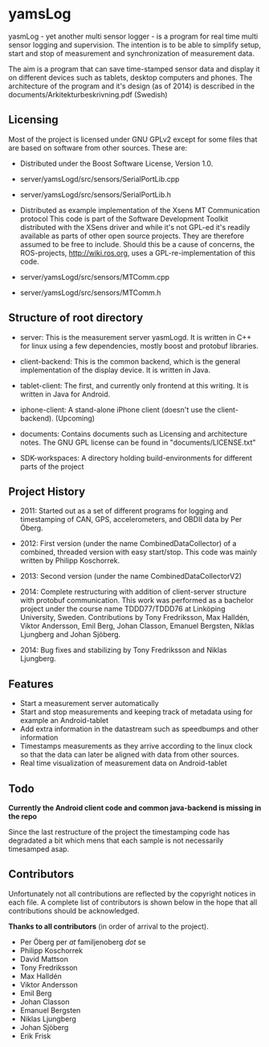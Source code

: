 yamsLog
=======

yasmLog - yet another multi sensor logger - is a program for real time
multi sensor logging and supervision. The intention is to be able to
simplify setup, start and stop of measurement and synchronization of
measurement data.

The aim is a program that can save time-stamped sensor data and
display it on different devices such as tablets, desktop computers and
phones. The architecture of the program and it's design (as of 2014)
is described in the documents/Arkitekturbeskrivning.pdf (Swedish)

Licensing 
---------

Most of the project is licensed under GNU GPLv2 except for 
some files that are based on software from other sources.
These are:
 * Distributed under the Boost Software License, Version 1.0.
  * server/yamsLogd/src/sensors/SerialPortLib.cpp
  * server/yamsLogd/src/sensors/SerialPortLib.h

 * Distributed as example implementation of the Xsens MT Communication
   protocol This code is part of the Software Development Toolkit
   distributed with the XSens driver and while it's not GPL-ed it's
   readily available as parts of other open source projects. They are
   therefore assumed to be free to include. Should this be a cause of
   concerns, the ROS-projects, http://wiki.ros.org, uses a
   GPL-re-implementation of this code.
  * server/yamsLogd/src/sensors/MTComm.cpp
  * server/yamsLogd/src/sensors/MTComm.h


Structure of root directory
----------------------------

* server: This is the measurement server yasmLogd. It is written in
      C++ for linux using a few dependencies, mostly boost and
      protobuf libraries.  

* client-backend: This is the common backend, which is the
      general implementation of the display device. It is written in Java.

* tablet-client: The first, and currently only frontend at this
      writing. It is written in Java for Android.

* iphone-client: A stand-alone iPhone client (doesn't use the
     client-backend). (Upcoming)

* documents: Contains documents such as Licensing and architecture
     notes. The GNU GPL license can be found in "documents/LICENSE.txt"

* SDK-workspaces: A directory holding build-environments for different
     parts of the project

Project History
---------------


* 2011: Started out as a set of different programs for logging and
      timestamping of CAN, GPS, accelerometers, and OBDII data by Per
      Öberg.

* 2012: First version (under the name CombinedDataCollector) of a 
      combined, threaded version with easy start/stop. This code was 
      mainly written by Philipp Koschorrek.

* 2013: Second version (under the name CombinedDataCollectorV2) 

* 2014: Complete restructuring with addition of client-server structure
      with protobuf communication. This work was performed as a
      bachelor project under the course name TDDD77/TDDD76 at
      Linköping University, Sweden. Contributions by Tony Fredriksson,
      Max Halldén, Viktor Andersson, Emil Berg, Johan Classon, Emanuel
      Bergsten, Niklas Ljungberg and Johan Sjöberg.

* 2014: Bug fixes and stabilizing by Tony Fredriksson and Niklas
      Ljungberg.


Features
----------

* Start a measurement server automatically 
* Start and stop measurements and keeping track of metadata using 
  for example an Android-tablet
* Add extra information in the datastream such as speedbumps and 
  other information
* Timestamps measurements as they arrive according to the linux 
  clock so that the data can later be aligned with data from other sources. 
* Real time visualization of measurement data on Android-tablet

Todo
-----

**Currently the Android client code and common java-backend is missing in the repo**

Since the last restructure of the project the timestamping code has
degradated a bit which mens that each sample is not necessarily
timesamped asap. 

Contributors
------------

Unfortunately not all contributions are reflected by the copyright
notices in each file. A complete list of contributors is shown below in
the hope that all contributions should be acknowledged.

**Thanks to all contributors**
(in order of arrival to the project). 

* Per Öberg  per _at_ familjenoberg _dot_ se
* Philipp Koschorrek
* David Mattson
* Tony Fredriksson 
* Max Halldén
* Viktor Andersson
* Emil Berg
* Johan Classon
* Emanuel Bergsten
* Niklas Ljungberg 
* Johan Sjöberg
* Erik Frisk
